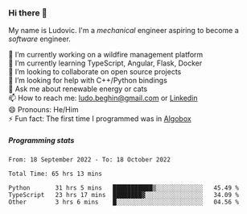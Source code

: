 ### Hi there 👋

My name is Ludovic. I'm a *mechanical* engineer aspiring to become a *software* engineer.

 🔭 I’m currently working on a wildfire management platform<br/>
 🌱 I’m currently learning TypeScript, Angular, Flask, Docker<br/>
 👯 I’m looking to collaborate on open source projects<br/>
 🤔 I’m looking for help with C++/Python bindings<br/>
 💬 Ask me about renewable energy or cats<br/>
 📫 How to reach me: ludo.beghin@gmail.com or [Linkedin](https://www.linkedin.com/in/ludovic-beghin/)<br/>
 😄 Pronouns: He/Him<br/>
 ⚡ Fun fact: The first time I programmed was in [Algobox](https://fr.wikipedia.org/wiki/Algobox)<br/>

##### Programming stats
<!--START_SECTION:waka-->

```text
From: 18 September 2022 - To: 18 October 2022

Total Time: 65 hrs 13 mins

Python       31 hrs 5 mins   ███████████▒░░░░░░░░░░░░░   45.49 %
TypeScript   23 hrs 17 mins  ████████▓░░░░░░░░░░░░░░░░   34.09 %
Other        3 hrs 6 mins    █░░░░░░░░░░░░░░░░░░░░░░░░   04.56 %
```

<!--END_SECTION:waka-->
